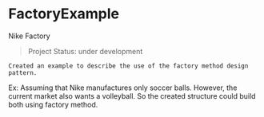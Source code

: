 # FactoryExample
Nike Factory
> Project Status: under development
```
Created an example to describe the use of the factory method design pattern.
```
Ex: Assuming that Nike manufactures only soccer balls. However, the current market also wants a volleyball. So the created structure could build both using factory method.
